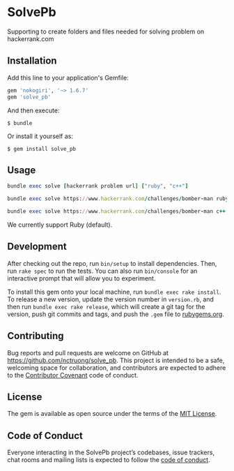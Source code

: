 # SolvePb

Supporting to create folders and files needed for solving problem on hackerrank.com

## Installation

Add this line to your application's Gemfile:

```ruby
gem 'nokogiri', '~> 1.6.7'
gem 'solve_pb'
```

And then execute:

    $ bundle

Or install it yourself as:

    $ gem install solve_pb

## Usage

```ruby
bundle exec solve [hackerrank problem url] ["ruby", "c++"]
```
```ruby
bundle exec solve https://www.hackerrank.com/challenges/bomber-man ruby
```
```ruby
bundle exec solve https://www.hackerrank.com/challenges/bomber-man c++
```

We currently support Ruby (default).

## Development

After checking out the repo, run `bin/setup` to install dependencies. Then, run `rake spec` to run the tests. You can also run `bin/console` for an interactive prompt that will allow you to experiment.

To install this gem onto your local machine, run `bundle exec rake install`. To release a new version, update the version number in `version.rb`, and then run `bundle exec rake release`, which will create a git tag for the version, push git commits and tags, and push the `.gem` file to [rubygems.org](https://rubygems.org).

## Contributing

Bug reports and pull requests are welcome on GitHub at https://github.com/nctruong/solve_pb. This project is intended to be a safe, welcoming space for collaboration, and contributors are expected to adhere to the [Contributor Covenant](http://contributor-covenant.org) code of conduct.

## License

The gem is available as open source under the terms of the [MIT License](https://opensource.org/licenses/MIT).

## Code of Conduct

Everyone interacting in the SolvePb project’s codebases, issue trackers, chat rooms and mailing lists is expected to follow the [code of conduct](https://github.com/[USERNAME]/solve_pb/blob/master/CODE_OF_CONDUCT.md).
